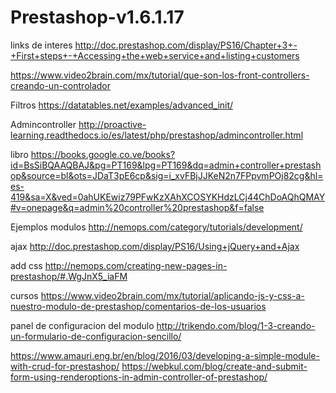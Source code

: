 # Prestashop-v1.6.1.17
links de interes 
http://doc.prestashop.com/display/PS16/Chapter+3+-+First+steps+-+Accessing+the+web+service+and+listing+customers

https://www.video2brain.com/mx/tutorial/que-son-los-front-controllers-creando-un-controlador

Filtros 
https://datatables.net/examples/advanced_init/

Admincontroller
http://proactive-learning.readthedocs.io/es/latest/php/prestashop/admincontroller.html

libro
https://books.google.co.ve/books?id=BsSiBQAAQBAJ&pg=PT169&lpg=PT169&dq=admin+controller+prestashop&source=bl&ots=JDaT3pE6cp&sig=i_xvFBjJJKeN2n7FPpvmPOj82cg&hl=es-419&sa=X&ved=0ahUKEwiz79PFwKzXAhXCOSYKHdzLCj44ChDoAQhQMAY#v=onepage&q=admin%20controller%20prestashop&f=false

Ejemplos modulos
http://nemops.com/category/tutorials/development/

ajax 
http://doc.prestashop.com/display/PS16/Using+jQuery+and+Ajax

add css
http://nemops.com/creating-new-pages-in-prestashop/#.WgJnX5_iaFM

cursos
https://www.video2brain.com/mx/tutorial/aplicando-js-y-css-a-nuestro-modulo-de-prestashop/comentarios-de-los-usuarios

panel de configuracion del modulo
http://trikendo.com/blog/1-3-creando-un-formulario-de-configuracion-sencillo/

https://www.amauri.eng.br/en/blog/2016/03/developing-a-simple-module-with-crud-for-prestashop/
https://webkul.com/blog/create-and-submit-form-using-renderoptions-in-admin-controller-of-prestashop/



